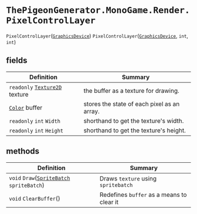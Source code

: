 # `ThePigeonGenerator.MonoGame.Render.PixelControlLayer`

`PixelControlLayer`([`GraphicsDevice`](https://docs.monogame.net/api/Microsoft.Xna.Framework.Graphics.GraphicsDevice.html))
`PixelControlLayer`([`GraphicsDevice`](https://docs.monogame.net/api/Microsoft.Xna.Framework.Graphics.GraphicsDevice.html), `int`, `int`)

## fields

| Definition                                                                                                      | Summary                                     |
| --------------------------------------------------------------------------------------------------------------- | ------------------------------------------- |
| `readonly` [`Texture2D`](https://docs.monogame.net/api/Microsoft.Xna.Framework.Graphics.Texture2D.html) texture | the buffer as a texture for drawing.        |
| [`Color`](https://docs.monogame.net/api/Microsoft.Xna.Framework.Color.html) buffer                              | stores the state of each pixel as an array. |
| `readonly` `int` `Width`                                                                                        | shorthand to get the texture's width.       |
| `readonly` `int` `Height`                                                                                       | shorthand to get the texture's height.      |


## methods
| Definition                                                                                                                    | Summary                                   |
| ----------------------------------------------------------------------------------------------------------------------------- | ----------------------------------------- |
| `void` `Draw`([`SpriteBatch`](https://docs.monogame.net/api/Microsoft.Xna.Framework.Graphics.SpriteBatch.html) `spriteBatch`) | Draws `texture` using `spritebatch`       |
| `void` `ClearBuffer`()                                                                                                        | Redefines `buffer` as a means to clear it |
